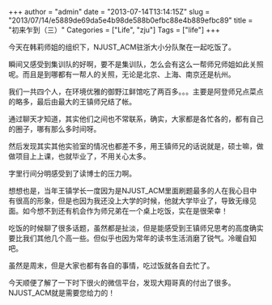 +++
author = "admin"
date = "2013-07-14T13:14:15Z"
slug = "2013/07/14/e5889de69da5e4b98de588b0efbc88e4b889efbc89"
title = "初来乍到（三）"
Categories = ["Life", "zju"]
Tags = ["life"]
+++

今天在韩莉师姐的组织下，NJUST_ACM驻浙大小分队聚在一起吃饭了。

瞬间又感受到集训队的好啊，要不是集训队，怎么会有这么一帮师兄师姐如此关照呢。而且是到哪都有一帮人的关照，无论是北京、上海、南京还是杭州。

我们一共四个人，在环境优雅的御野江鲜馆吃了两百多。。。主要是阿登师兄点菜点的略多，最后由最大的王镇师兄结了帐。

通过聊天才知道，其实他们之间也不常联系，确实，大家都是各忙各的，都有自己的圈子，哪有那么多时间呀。

然后发现其实其他实验室的情况也都差不多，用王镇师兄的话说就是，硕士嘛，做做项目上上课，也就毕业了，不用关心太多。

字里行间分明感受到了读博士的压力啊。

想想也是，当年王镇学长一度因为是NJUST_ACM里面刷题最多的人在我心目中有很高的形象，但是也因为我还没上大学的时候，他就大学毕业了，导致无缘见面。如今想不到还有机会作为师兄弟在一个桌上吃饭，实在是很荣幸！

吃饭的时候聊了很多话题，虽然都是扯淡，但是能感受到王镇师兄思考的高度确实要比我们其他几个高一些。但似乎也因为常年的读书生活消磨了锐气。冷暖自知吧。

虽然是周末，但是大家也都有各自的事情，吃过饭就各自去忙了。


今天顺便了解了一下时下很火的微信平台，发现大翔哥真的付出了很多。NJUST_ACM就是需要您给力的！
